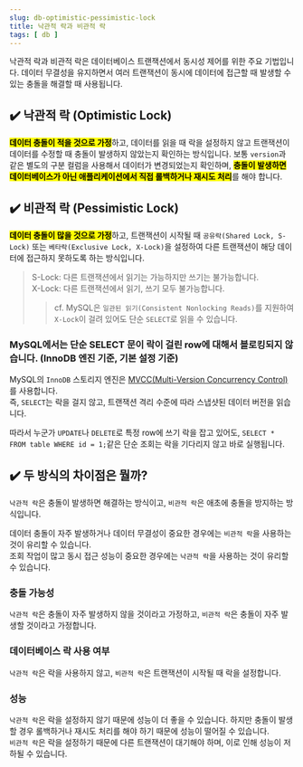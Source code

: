 ```yaml
---
slug: db-optimistic-pessimistic-lock
title: 낙관적 락과 비관적 락
tags: [ db ]
---
```


낙관적 락과 비관적 락은 데이터베이스 트랜잭션에서 동시성 제어를 위한 주요 기법입니다.
데이터 무결성을 유지하면서 여러 트랜잭션이 동시에 데이터에 접근할 때 발생할 수 있는 충돌을 해결할 때 사용됩니다.

## ✔️ 낙관적 락 (Optimistic Lock)
<mark>**데이터 충돌이 적을 것으로 가정**</mark>하고, 데이터를 읽을 때 락을 설정하지 않고 트랜잭션이 데이터를 수정할 때 충돌이 발생하지 않았는지 확인하는 방식입니다. 보통 `version`과 같은 별도의 구분 컬럼을 사용해서 데이터가 변경되었는지 확인하며, <mark>**충돌이 발생하면 데이터베이스가 아닌 애플리케이션에서 직접 롤백하거나 재시도 처리**</mark>를 해야 합니다.

## ✔️ 비관적 락 (Pessimistic Lock)
<mark>**데이터 충돌이 많을 것으로 가정**</mark>하고, 트랜잭션이 시작될 때 `공유락(Shared Lock, S-Lock)` 또는 `베타락(Exclusive Lock, X-Lock)`을 설정하여 다른 트랜잭션이 해당 데이터에 접근하지 못하도록 하는 방식입니다.

> S-Lock: 다른 트랜잭션에서 읽기는 가능하지만 쓰기는 불가능합니다.  
> X-Lock: 다른 트랜잭션에서 읽기, 쓰기 모두 불가능합니다.  
>> cf. MySQL은 `일관된 읽기(Consistent Nonlocking Reads)`를 지원하여 `X-Lock`이 걸려 있어도 단순 `SELECT`로 읽을 수 있습니다.

### MySQL에서는 단순 SELECT 문이 락이 걸린 row에 대해서 블로킹되지 않습니다. (InnoDB 엔진 기준, 기본 설정 기준)
MySQL의 `InnoDB` 스토리지 엔진은 [MVCC(Multi-Version Concurrency Control)](/docs/db/db-concurrency-control#%EF%B8%8F-mvccmulti-version-concurrency-control)를 사용합니다.  
즉, `SELECT`는 락을 걸지 않고, 트랜잭션 격리 수준에 따라 스냅샷된 데이터 버전을 읽습니다.

따라서 누군가 `UPDATE`나 `DELETE`로 특정 row에 쓰기 락을 잡고 있어도, `SELECT * FROM table WHERE id = 1;`같은 단순 조회는 락을 기다리지 않고 바로 실행됩니다.

## ✔️ 두 방식의 차이점은 뭘까?
`낙관적 락`은 충돌이 발생하면 해결하는 방식이고, `비관적 락`은 애초에 충돌을 방지하는 방식입니다.

데이터 충돌이 자주 발생하거나 데이터 무결성이 중요한 경우에는 `비관적 락`을 사용하는 것이 유리할 수 있습니다.  
조회 작업이 많고 동시 접근 성능이 중요한 경우에는 `낙관적 락`을 사용하는 것이 유리할 수 있습니다.

### 충돌 가능성
`낙관적 락`은 충돌이 자주 발생하지 않을 것이라고 가정하고, `비관적 락`은 충돌이 자주 발생할 것이라고 가정합니다.

### 데이터베이스 락 사용 여부
`낙관적 락`은 락을 사용하지 않고, `비관적 락`은 트랜잭션이 시작될 때 락을 설정합니다.

### 성능
`낙관적 락`은 락을 설정하지 않기 때문에 성능이 더 좋을 수 있습니다. 하지만 충돌이 발생할 경우 롤백하거나 재시도 처리를 해야 하기 때문에 성능이 떨어질 수 있습니다.  
`비관적 락`은 락을 설정하기 때문에 다른 트랜잭션이 대기해야 하며, 이로 인해 성능이 저하될 수 있습니다.